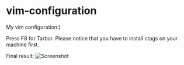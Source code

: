 vim-configuration
=================

My vim configuration:)

Press F8 for Tarbar. Please notice that you have to install ctags on your machine first.

Final result:
![Screenshot](https://raw.github.com/zheli/vim-configuration/master/screenshot.PNG "Screenshot")